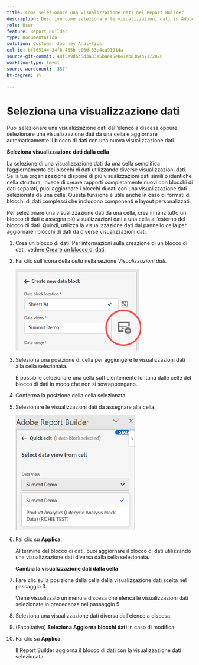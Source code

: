 ```yaml
---
title: Come selezionare una visualizzazione dati nel Report Builder
description: Descrive come selezionare le visualizzazioni dati in Adobe Report Builder
role: User
feature: Report Builder
type: Documentation
solution: Customer Journey Analytics
exl-id: bf765144-34f8-465b-b06d-53e4ca91014a
source-git-commit: 48f5e9d6c5d3a33a5bae45e841eb8364b7172876
workflow-type: tm+mt
source-wordcount: '357'
ht-degree: 1%

---
```


# Seleziona una visualizzazione dati

Puoi selezionare una visualizzazione dati dall’elenco a discesa oppure selezionare una visualizzazione dati da una cella e aggiornare automaticamente il blocco di dati con una nuova visualizzazione dati.

**Seleziona visualizzazione dati dalla cella**

La selezione di una visualizzazione dati da una cella semplifica l’aggiornamento dei blocchi di dati utilizzando diverse visualizzazioni dati. Se la tua organizzazione dispone di più visualizzazioni dati simili o identiche nella struttura, invece di creare rapporti completamente nuovi con blocchi di dati separati, puoi aggiornare i blocchi di dati con una visualizzazione dati selezionata da una cella. Questa funzione è utile anche in caso di formati di blocchi di dati complessi che includono componenti e layout personalizzati.

Per selezionare una visualizzazione dati da una cella, crea innanzitutto un blocco di dati e assegna più visualizzazioni dati a una cella all’esterno del blocco di dati. Quindi, utilizza la visualizzazione dati dal pannello cella per aggiornare i blocchi di dati da diverse visualizzazioni dati.

1. Crea un blocco di dati.
Per informazioni sulla creazione di un blocco di dati, vedere [Creare un blocco di dati](/help/report-builder/create-a-data-block.md).

1. Fai clic sull&#39;icona della *cella* nella sezione *Visualizzazioni dati*.

   ![Crea una nuova finestra di blocco dati con l&#39;icona della cella evidenziata.](/help/report-builder/assets/cell-icon.png)

1. Seleziona una posizione di cella per aggiungere le visualizzazioni dati alla cella selezionata.

   È possibile selezionare una cella sufficientemente lontana dalle celle del blocco di dati in modo che non si sovrappongano.

1. Conferma la posizione della cella selezionata.

1. Selezionare le visualizzazioni dati da assegnare alla cella.

   ![Riquadro di modifica rapida Report Builder che mostra le visualizzazioni dati Select.](/help/report-builder/assets/select-data-view.png)

1. Fai clic su **Applica**.

   Al termine del blocco di dati, puoi aggiornare il blocco di dati utilizzando una visualizzazione dati diversa dalla cella selezionata.

   **Cambia la visualizzazione dati dalla cella**

1. Fare clic sulla posizione della cella della visualizzazione dati scelta nel passaggio 3.

   Viene visualizzato un menu a discesa che elenca le visualizzazioni dati selezionate in precedenza nel passaggio 5.

1. Seleziona una visualizzazione dati diversa dall’elenco a discesa.

1. (Facoltativo) **Seleziona Aggiorna blocchi dati** in caso di modifica.

1. Fai clic su **Applica**.

   Il Report Builder aggiorna il blocco di dati con la visualizzazione dati selezionata.
